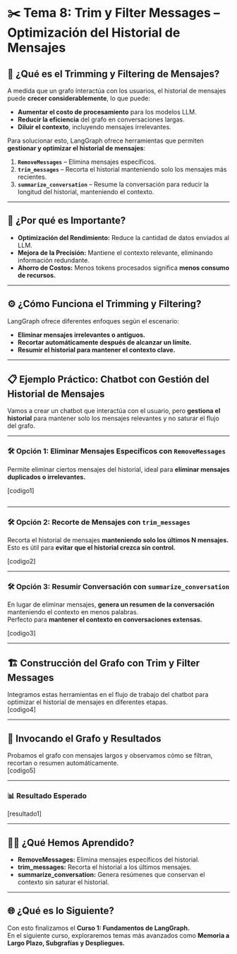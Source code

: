 # ✂️ Tema 8: Trim y Filter Messages – Optimización del Historial de Mensajes  

## 🚀 ¿Qué es el Trimming y Filtering de Mensajes?  

A medida que un grafo interactúa con los usuarios, el historial de mensajes puede **crecer considerablemente**, lo que puede:  
- **Aumentar el costo de procesamiento** para los modelos LLM.  
- **Reducir la eficiencia** del grafo en conversaciones largas.  
- **Diluir el contexto**, incluyendo mensajes irrelevantes.  

Para solucionar esto, LangGraph ofrece herramientas que permiten **gestionar y optimizar el historial de mensajes**:  

1. **`RemoveMessages`** – Elimina mensajes específicos.  
2. **`trim_messages`** – Recorta el historial manteniendo solo los mensajes más recientes.  
3. **`summarize_conversation`** – Resume la conversación para reducir la longitud del historial, manteniendo el contexto.  

---

## 🧠 ¿Por qué es Importante?  

- **Optimización del Rendimiento:** Reduce la cantidad de datos enviados al LLM.  
- **Mejora de la Precisión:** Mantiene el contexto relevante, eliminando información redundante.  
- **Ahorro de Costos:** Menos tokens procesados significa **menos consumo de recursos.**  

---

## ⚙️ ¿Cómo Funciona el Trimming y Filtering?  

LangGraph ofrece diferentes enfoques según el escenario:  
- **Eliminar mensajes irrelevantes o antiguos.**  
- **Recortar automáticamente después de alcanzar un límite.**  
- **Resumir el historial para mantener el contexto clave.**  

---

## 📋 Ejemplo Práctico: Chatbot con Gestión del Historial de Mensajes  

Vamos a crear un chatbot que interactúa con el usuario, pero **gestiona el historial** para mantener solo los mensajes relevantes y no saturar el flujo del grafo.  

---

### 🛠️ Opción 1: Eliminar Mensajes Específicos con `RemoveMessages`  

Permite eliminar ciertos mensajes del historial, ideal para **eliminar mensajes duplicados o irrelevantes.**  

[codigo1]  
```python
```

---

### 🛠️ Opción 2: Recorte de Mensajes con `trim_messages`  

Recorta el historial de mensajes **manteniendo solo los últimos N mensajes.**  
Esto es útil para **evitar que el historial crezca sin control.**  

[codigo2]  

---

### 🛠️ Opción 3: Resumir Conversación con `summarize_conversation`  

En lugar de eliminar mensajes, **genera un resumen de la conversación** manteniendo el contexto en menos palabras.  
Perfecto para **mantener el contexto en conversaciones extensas.**  

[codigo3]  

---

## 🏗️ Construcción del Grafo con Trim y Filter Messages  

Integramos estas herramientas en el flujo de trabajo del chatbot para optimizar el historial de mensajes en diferentes etapas.  
[codigo4]  

---

## 🚀 Invocando el Grafo y Resultados  

Probamos el grafo con mensajes largos y observamos cómo se filtran, recortan o resumen automáticamente.  
[codigo5]  

---

### 📊 Resultado Esperado  
[resultado1]  

---

## 🧑‍🏫 ¿Qué Hemos Aprendido?  

- **RemoveMessages:** Elimina mensajes específicos del historial.  
- **trim_messages:** Recorta el historial a los últimos mensajes.  
- **summarize_conversation:** Genera resúmenes que conservan el contexto sin saturar el historial.  

---

## 🌐 ¿Qué es lo Siguiente?  

Con esto finalizamos el **Curso 1: Fundamentos de LangGraph.**  
En el siguiente curso, exploraremos temas más avanzados como **Memoria a Largo Plazo, Subgrafías y Despliegues.**  
